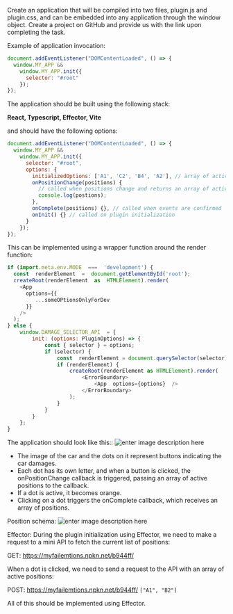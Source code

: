 Create an application that will be compiled into two files, plugin.js and plugin.css, and can be embedded into any application through the window object. Create a project on GitHub and provide us with the link upon completing the task.

Example of application invocation:


```js
document.addEventListener("DOMContentLoaded", () => {
  window.MY_APP &&
    window.MY_APP.init({
      selector: "#root"
    });
});
```

The application should be built using the following stack:

**React, Typescript, Effector, Vite**

and should have the following options:

```js
document.addEventListener("DOMContentLoaded", () => {
  window.MY_APP &&
    window.MY_APP.init({
      selector: "#root",
      options: {
        initializedOptions: ['A1', 'C2', 'B4', 'A2'], // array of active positions
        onPositionChange(positions) {
          // called when positions change and returns an array of active positions
          console.log(postions);
        },
        onComplete(positions) {}, // called when events are confirmed
        onInit() {} // called on plugin initialization
      }
    });
});
```

This can be implemented using a wrapper function around the render function:

```js
if (import.meta.env.MODE  ===  'development') {
  const  renderElement  =  document.getElementById('root');
  createRoot(renderElement  as  HTMLElement).render(
    <App
      options={{
         ...someOPtionsOnlyForDev
      }}
    />
  );
} else {
	window.DAMAGE_SELECTOR_API  = {
		init: (options: PluginOptions) => {
			const { selector } = options;
			if (selector) {
				const  renderElement = document.querySelector(selector);
				if (renderElement) {
					createRoot(renderElement as HTMLElement).render(
						<ErrorBoundary>
							<App  options={options}  />
						</ErrorBoundary>
					);
				}
			}
		}
	};
}
```

The application should look like this::
![enter image description here](https://i.ibb.co/gPjQxxY/Screenshot-2023-07-10-141447.png)

- The image of the car and the dots on it represent buttons indicating the car damages.
- Each dot has its own letter, and when a button is clicked, the onPositionChange callback is triggered, passing an array of active positions to the callback.
- If a dot is active, it becomes orange.
- Clicking on a dot triggers the onComplete callback, which receives an array of positions.

Position schema:
![enter image description here](https://i.ibb.co/j41F55z/Screenshot-2023-07-10-142359.png)

Effector:
During the plugin initialization using Effector, we need to make a request to a mini API to fetch the current list of positions:

GET: https://myfailemtions.npkn.net/b944ff/

When a dot is clicked, we need to send a request to the API with an array of active positions:

POST: https://myfailemtions.npkn.net/b944ff/
`["A1", "B2"]`

All of this should be implemented using Effector.
